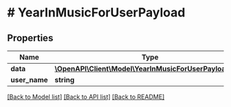 # # YearInMusicForUserPayload

## Properties

Name | Type | Description | Notes
------------ | ------------- | ------------- | -------------
**data** | [**\OpenAPI\Client\Model\YearInMusicForUserPayloadData**](YearInMusicForUserPayloadData.md) |  |
**user_name** | **string** |  |

[[Back to Model list]](../../README.md#models) [[Back to API list]](../../README.md#endpoints) [[Back to README]](../../README.md)
